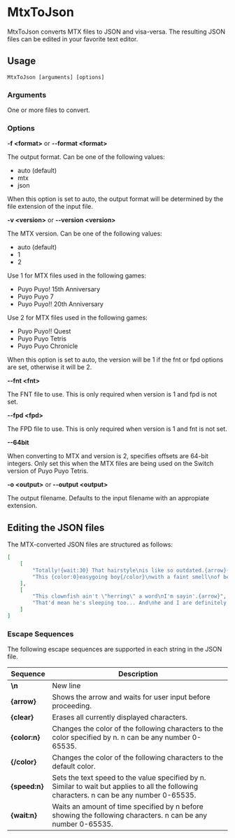 # MtxToJson
MtxToJson converts MTX files to JSON and visa-versa. The resulting JSON files can be edited in your favorite text editor.

## Usage
```
MtxToJson [arguments] [options]
```

### Arguments

One or more files to convert.

### Options

**-f &lt;format&gt;** or **--format &lt;format&gt;**

The output format. Can be one of the following values:
* auto (default)
* mtx
* json

When this option is set to auto, the output format will be determined by the file extension of the input file.

**-v &lt;version&gt;** or **--version &lt;version&gt;**

The MTX version. Can be one of the following values:
* auto (default)
* 1
* 2

Use 1 for MTX files used in the following games:
* Puyo Puyo! 15th Anniversary
* Puyo Puyo 7
* Puyo Puyo!! 20th Anniversary

Use 2 for MTX files used in the following games:
* Puyo Puyo!! Quest
* Puyo Puyo Tetris
* Puyo Puyo Chronicle

When this option is set to auto, the version will be 1 if the fnt or fpd options are set, otherwise it will be 2.

**--fnt &lt;fnt&gt;**

The FNT file to use. This is only required when version is 1 and fpd is not set.

**--fpd &lt;fpd&gt;**

The FPD file to use. This is only required when version is 1 and fnt is not set.

**--64bit**

When converting to MTX and version is 2, specifies offsets are 64-bit integers. Only set this when the MTX files are being used on the Switch version of Puyo Puyo Tetris.

**-o &lt;output&gt;** or **--output &lt;output&gt;**

The output filename. Defaults to the input filename with an appropiate extension.

## Editing the JSON files
The MTX-converted JSON files are structured as follows:
```json
[
    [
        "Totally!{wait:30} That hairstyle\nis like so outdated.{arrow}{clear}You see anyone else\nsporting your goofy hair?{arrow}",
        "This {color:0}easygoing boy{/color}\nwith a faint smell\nof beetles!{arrow}"
    ],
    [
        "This clownfish ain't \"herring\" a word\nI'm sayin'.{arrow}",
        "That'd mean he's sleeping too... And\nhe and I are definitely not sleeping\ntogether.{arrow}"
    ]
]
```

### Escape Sequences

The following escape sequences are supported in each string in the JSON file.

| Sequence      | Description |
|---------------|-------------|
| **\n**        | New line
| **{arrow}**   | Shows the arrow and waits for user input before proceeding.
| **{clear}**   | Erases all currently displayed characters.
| **{color:n}** | Changes the color of the following characters to the color specified by n. n can be any number 0-65535.
| **{/color}**  | Changes the color of the following characters to the default color.
| **{speed:n}** | Sets the text speed to the value specified by n. Similar to wait but applies to all the following characters. n can be any number 0-65535.
| **{wait:n}**  | Waits an amount of time specified by n before showing the following characters. n can be any number 0-65535.